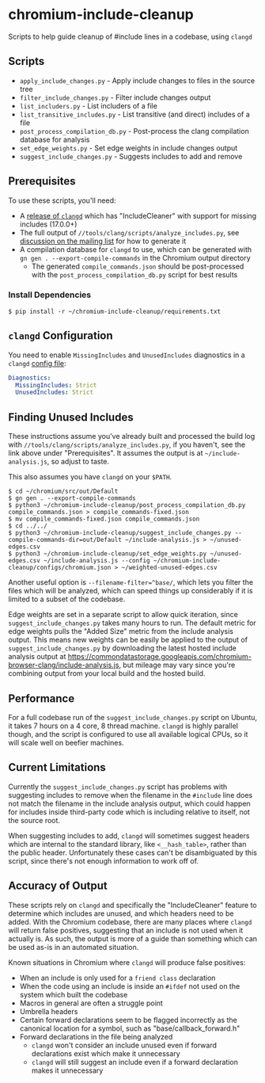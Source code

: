 # chromium-include-cleanup

Scripts to help guide cleanup of #include lines in a codebase, using `clangd`

## Scripts

* `apply_include_changes.py` - Apply include changes to files in the source
  tree
* `filter_include_changes.py` - Filter include changes output
* `list_includers.py` - List includers of a file
* `list_transitive_includes.py` - List transitive (and direct) includes of a file
* `post_process_compilation_db.py` - Post-process the clang compilation
  database for analysis
* `set_edge_weights.py` - Set edge weights in include changes output
* `suggest_include_changes.py` - Suggests includes to add and remove

## Prerequisites

To use these scripts, you'll need:

* A [release of `clangd`][clangd-releases] which has "IncludeCleaner" with
  support for missing includes (17.0.0+)
* The full output of `//tools/clang/scripts/analyze_includes.py`, see
  [discussion on the mailing list][include-analysis] for how to generate it
* A compilation database for `clangd` to use, which can be generated with
  `gn gen . --export-compile-commands` in the Chromium output directory
  * The generated `compile_commands.json` should be post-processed with
    the `post_process_compilation_db.py` script for best results

### Install Dependencies

```shell
$ pip install -r ~/chromium-include-cleanup/requirements.txt
```

## `clangd` Configuration

You need to enable `MissingIncludes` and `UnusedIncludes` diagnostics in a
`clangd` [config file][clangd-config]:

```yaml
Diagnostics:
  MissingIncludes: Strict
  UnusedIncludes: Strict
```

## Finding Unused Includes

These instructions assume you've already built and processed the build
log with `//tools/clang/scripts/analyze_includes.py`, if you haven't, see the link above under
"Prerequisites". It assumes the output is at `~/include-analysis.js`, so
adjust to taste.

This also assumes you have `clangd` on your `$PATH`.

```shell
$ cd ~/chromium/src/out/Default
$ gn gen . --export-compile-commands
$ python3 ~/chromium-include-cleanup/post_process_compilation_db.py compile_commands.json > compile_commands-fixed.json
$ mv compile_commands-fixed.json compile_commands.json
$ cd ../../
$ python3 ~/chromium-include-cleanup/suggest_include_changes.py --compile-commands-dir=out/Default ~/include-analysis.js > ~/unused-edges.csv
$ python3 ~/chromium-include-cleanup/set_edge_weights.py ~/unused-edges.csv ~/include-analysis.js --config ~/chromium-include-cleanup/configs/chromium.json > ~/weighted-unused-edges.csv
```

Another useful option is `--filename-filter=^base/`, which lets you filter the
files which will be analyzed, which can speed things up considerably if it is
limited to a subset of the codebase.

Edge weights are set in a separate script to allow quick iteration, since
`suggest_include_changes.py` takes many hours to run. The default metric
for edge weights pulls the "Added Size" metric from the include analysis
output. This means new weights can be easily be applied to the output of
`suggest_include_changes.py` by downloading the latest hosted include
analysis output at <https://commondatastorage.googleapis.com/chromium-browser-clang/include-analysis.js>,
but mileage may vary since you're combining output from your local build
and the hosted build.

## Performance

For a full codebase run of the `suggest_include_changes.py` script on Ubuntu,
it takes 7 hours on a 4 core, 8 thread machine. `clangd` is highly parallel
though, and the script is configured to use all available logical CPUs, so it
will scale well on beefier machines.

## Current Limitations

Currently the `suggest_include_changes.py` script has problems with suggesting
includes to remove when the filename in the `#include` line does not match the
filename in the include analysis output, which could happen for includes
inside third-party code which is including relative to itself, not the source
root.

When suggesting includes to add, `clangd` will sometimes suggest headers which
are internal to the standard library, like `<__hash_table>`, rather than the
public header. Unfortunately these cases can't be disambiguated by this script,
since there's not enough information to work off of.

## Accuracy of Output

These scripts rely on `clangd` and specifically the "IncludeCleaner" feature
to determine which includes are unused, and which headers need to be added.
With the Chromium codebase, there are many places where `clangd` will return
false positives, suggesting that an include is not used when it actually is.
As such, the output is more of a guide than something which can be used as-is
in an automated situation.

Known situations in Chromium where `clangd` will produce false positives:

* When an include is only used for a `friend class` declaration
* When the code using an include is inside an `#ifdef` not used on the system
  which built the codebase
* Macros in general are often a struggle point
* Umbrella headers
* Certain forward declarations seem to be flagged incorrectly as the canonical
  location for a symbol, such as "base/callback_forward.h"
* Forward declarations in the file being analyzed
  * `clangd` won't consider an include unused even if forward declarations
    exist which make it unnecessary
  * `clangd` will still suggest an include even if a forward declaration makes it
    unnecessary

[clangd-releases]: https://github.com/clangd/clangd/releases
[include-analysis]: https://groups.google.com/a/chromium.org/g/chromium-dev/c/0ZME4DuE06k
[clangd-config]: https://clangd.llvm.org/config#files
